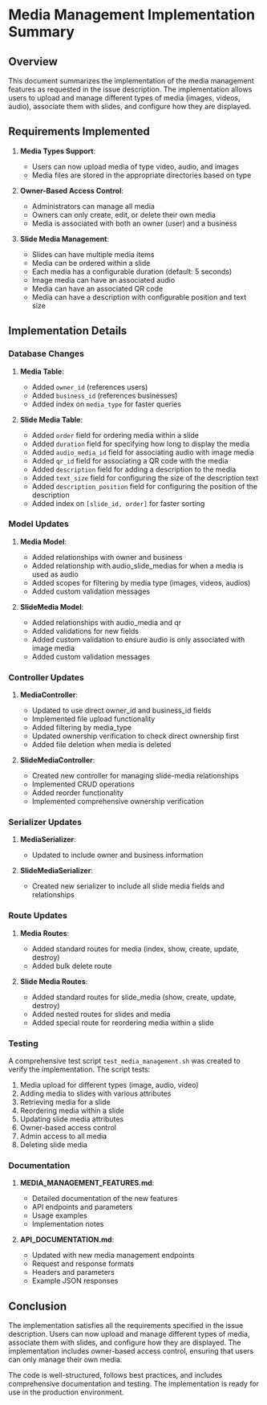 # Media Management Implementation Summary

## Overview

This document summarizes the implementation of the media management features as requested in the issue description. The implementation allows users to upload and manage different types of media (images, videos, audio), associate them with slides, and configure how they are displayed.

## Requirements Implemented

1. **Media Types Support**:
   - Users can now upload media of type video, audio, and images
   - Media files are stored in the appropriate directories based on type

2. **Owner-Based Access Control**:
   - Administrators can manage all media
   - Owners can only create, edit, or delete their own media
   - Media is associated with both an owner (user) and a business

3. **Slide Media Management**:
   - Slides can have multiple media items
   - Media can be ordered within a slide
   - Each media has a configurable duration (default: 5 seconds)
   - Image media can have an associated audio
   - Media can have an associated QR code
   - Media can have a description with configurable position and text size

## Implementation Details

### Database Changes

1. **Media Table**:
   - Added `owner_id` (references users)
   - Added `business_id` (references businesses)
   - Added index on `media_type` for faster queries

2. **Slide Media Table**:
   - Added `order` field for ordering media within a slide
   - Added `duration` field for specifying how long to display the media
   - Added `audio_media_id` field for associating audio with image media
   - Added `qr_id` field for associating a QR code with the media
   - Added `description` field for adding a description to the media
   - Added `text_size` field for configuring the size of the description text
   - Added `description_position` field for configuring the position of the description
   - Added index on `[slide_id, order]` for faster sorting

### Model Updates

1. **Media Model**:
   - Added relationships with owner and business
   - Added relationship with audio_slide_medias for when a media is used as audio
   - Added scopes for filtering by media type (images, videos, audios)
   - Added custom validation messages

2. **SlideMedia Model**:
   - Added relationships with audio_media and qr
   - Added validations for new fields
   - Added custom validation to ensure audio is only associated with image media
   - Added custom validation messages

### Controller Updates

1. **MediaController**:
   - Updated to use direct owner_id and business_id fields
   - Implemented file upload functionality
   - Added filtering by media_type
   - Updated ownership verification to check direct ownership first
   - Added file deletion when media is deleted

2. **SlideMediaController**:
   - Created new controller for managing slide-media relationships
   - Implemented CRUD operations
   - Added reorder functionality
   - Implemented comprehensive ownership verification

### Serializer Updates

1. **MediaSerializer**:
   - Updated to include owner and business information

2. **SlideMediaSerializer**:
   - Created new serializer to include all slide media fields and relationships

### Route Updates

1. **Media Routes**:
   - Added standard routes for media (index, show, create, update, destroy)
   - Added bulk delete route

2. **Slide Media Routes**:
   - Added standard routes for slide_media (show, create, update, destroy)
   - Added nested routes for slides and media
   - Added special route for reordering media within a slide

### Testing

A comprehensive test script `test_media_management.sh` was created to verify the implementation. The script tests:

1. Media upload for different types (image, audio, video)
2. Adding media to slides with various attributes
3. Retrieving media for a slide
4. Reordering media within a slide
5. Updating slide media attributes
6. Owner-based access control
7. Admin access to all media
8. Deleting slide media

### Documentation

1. **MEDIA_MANAGEMENT_FEATURES.md**:
   - Detailed documentation of the new features
   - API endpoints and parameters
   - Usage examples
   - Implementation notes

2. **API_DOCUMENTATION.md**:
   - Updated with new media management endpoints
   - Request and response formats
   - Headers and parameters
   - Example JSON responses

## Conclusion

The implementation satisfies all the requirements specified in the issue description. Users can now upload and manage different types of media, associate them with slides, and configure how they are displayed. The implementation includes owner-based access control, ensuring that users can only manage their own media.

The code is well-structured, follows best practices, and includes comprehensive documentation and testing. The implementation is ready for use in the production environment.